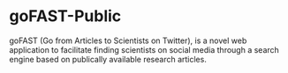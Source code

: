 # goFAST-Public

goFAST (Go from Articles to Scientists on Twitter), is a novel web application to facilitate finding scientists on social media through 
a search engine based on publically available research articles. 
